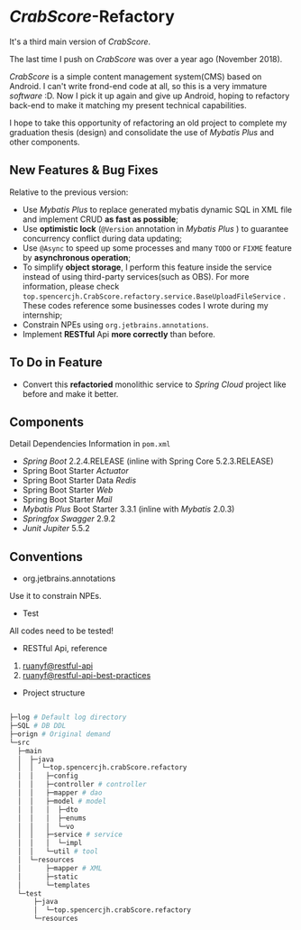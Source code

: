 # *CrabScore*-Refactory

It's a third main version of *CrabScore*.

The last time I push on *CrabScore* was over a year ago (November 2018).

*CrabScore* is a simple content management system(CMS) based on Android. I can't write frond-end code at all, so this is a very immature *software* :D. Now I pick it up again and give up Android, hoping to refactory back-end to make it matching my present technical capabilities.

I hope to take this opportunity of refactoring an old project to complete my graduation thesis (design) and consolidate the use of *Mybatis Plus* and other components.

## New Features & Bug Fixes

Relative to the previous version:

* Use *Mybatis Plus* to replace generated mybatis dynamic SQL in XML file and implement CRUD **as fast as possible**;
* Use **optimistic lock** (`@Version` annotation in *Mybatis Plus* ) to guarantee concurrency conflict during data updating;
* Use `@Async` to speed ​​up some processes and many `TODO` or `FIXME` feature by **asynchronous operation**;
* To simplify **object storage**, I perform this feature inside the service instead of using third-party services(such as OBS). For more information, please check `top.spencercjh.CrabScore.refactory.service.BaseUploadFileService` . These codes reference some businesses codes I wrote during my internship;
* Constrain NPEs using `org.jetbrains.annotations`. 
* Implement **RESTful** Api **more correctly** than before.

## To Do in Feature

* Convert this **refactoried** monolithic service to *Spring Cloud* project like before and make it better.

## Components

Detail Dependencies Information in `pom.xml` 

* *Spring Boot* 2.2.4.RELEASE (inline with Spring Core 5.2.3.RELEASE)
* Spring Boot Starter *Actuator*
* Spring Boot Starter Data *Redis*
* Spring Boot Starter *Web*
* Spring Boot Starter *Mail*
* *Mybatis Plus* Boot Starter 3.3.1 (inline with *Mybatis* 2.0.3)
* *Springfox Swagger* 2.9.2
* *Junit Jupiter* 5.5.2

## Conventions

* org.jetbrains.annotations

Use it to constrain NPEs.

* Test

All codes need to be tested!

* RESTful Api, reference

1. [ruanyf@restful-api](http://www.ruanyifeng.com/blog/2014/05/restful_api.html)
2. [ruanyf@restful-api-best-practices](http://www.ruanyifeng.com/blog/2018/10/restful-api-best-practices.html)

* Project structure

```sh

├─log # Default log directory
├─SQL # DB DDL
├─orign # Original demand
└─src
  ├─main
  │  ├─java
  │  │  └─top.spencercjh.crabScore.refactory
  │  │   ├─config
  │  │   ├─controller # controller
  │  │   ├─mapper # dao
  │  │   ├─model # model
  │  │   │  ├─dto
  │  │   │  ├─enums
  │  │   │  └─vo
  │  │   ├─service # service
  │  │   │  └─impl
  │  │   └─util # tool
  │  └─resources
  │      ├─mapper # XML
  │      ├─static
  │      └─templates
  └─test
      ├─java
      │  └─top.spencercjh.crabScore.refactory
      └─resources
```
